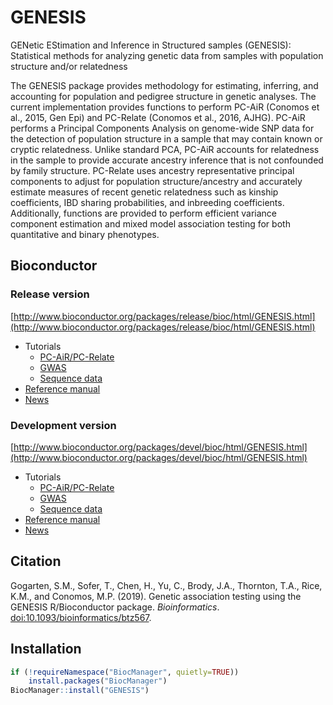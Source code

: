 # GENESIS
GENetic EStimation and Inference in Structured samples (GENESIS): Statistical methods for analyzing genetic data from samples with population structure and/or relatedness

The GENESIS package provides methodology for estimating,
        inferring, and accounting for population and pedigree structure
        in genetic analyses.  The current implementation provides
        functions to perform PC-AiR (Conomos et al., 2015, Gen Epi) and PC-Relate 
        (Conomos et al., 2016, AJHG). PC-AiR performs a Principal Components 
        Analysis on genome-wide SNP data for the detection of population 
        structure in a sample that may contain known or cryptic relatedness. 
        Unlike standard PCA, PC-AiR accounts for relatedness in the sample 
        to provide accurate ancestry inference that is not confounded by 
        family structure. PC-Relate uses ancestry representative principal 
        components to adjust for population structure/ancestry and accurately 
        estimate measures of recent genetic relatedness such as kinship 
        coefficients, IBD sharing probabilities, and inbreeding coefficients. 
        Additionally, functions are provided to perform efficient variance 
        component estimation and mixed model association testing for both 
        quantitative and binary phenotypes.

## Bioconductor

### Release version

[http://www.bioconductor.org/packages/release/bioc/html/GENESIS.html](http://www.bioconductor.org/packages/release/bioc/html/GENESIS.html)

* Tutorials
  * [PC-AiR/PC-Relate](http://bioconductor.org/packages/release/bioc/vignettes/GENESIS/inst/doc/pcair.html)
  * [GWAS](http://bioconductor.org/packages/release/bioc/vignettes/GENESIS/inst/doc/assoc_test.html)
  * [Sequence data](http://bioconductor.org/packages/release/bioc/vignettes/GENESIS/inst/doc/assoc_test_seq.html)
* [Reference manual](http://www.bioconductor.org/packages/release/bioc/manuals/GENESIS/man/GENESIS.pdf)
* [News](http://bioconductor.org/packages/release/bioc/news/GENESIS/NEWS)

### Development version

[http://www.bioconductor.org/packages/devel/bioc/html/GENESIS.html](http://www.bioconductor.org/packages/devel/bioc/html/GENESIS.html)

* Tutorials
  * [PC-AiR/PC-Relate](http://bioconductor.org/packages/devel/bioc/vignettes/GENESIS/inst/doc/pcair.html)
  * [GWAS](http://bioconductor.org/packages/devel/bioc/vignettes/GENESIS/inst/doc/assoc_test.html)
  * [Sequence data](http://bioconductor.org/packages/devel/bioc/vignettes/GENESIS/inst/doc/assoc_test_seq.html)
* [Reference manual](http://www.bioconductor.org/packages/devel/bioc/manuals/GENESIS/man/GENESIS.pdf)
* [News](http://bioconductor.org/packages/devel/bioc/news/GENESIS/NEWS)

## Citation

Gogarten, S.M., Sofer, T., Chen, H., Yu, C., Brody, J.A., Thornton, T.A., Rice, K.M., and Conomos, M.P. (2019). Genetic association testing using the GENESIS R/Bioconductor package. *Bioinformatics*. [doi:10.1093/bioinformatics/btz567](http://doi.org/10.1093/bioinformatics/btz567).

## Installation

```R
if (!requireNamespace("BiocManager", quietly=TRUE))
    install.packages("BiocManager")
BiocManager::install("GENESIS")
```

